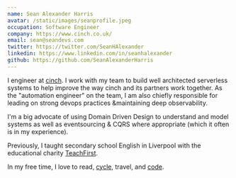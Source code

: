 ```yaml
---
name: Sean Alexander Harris
avatar: /static/images/seanprofile.jpeg
occupation: Software Engineer
company: https://www.cinch.co.uk/
email: sean@seandevs.com
twitter: https://twitter.com/SeanHAlexander
linkedin: https://www.linkedin.com/in/seanhalexander
github: https://github.com/SeanAlexanderHarris
---
```


I engineer at [cinch](https://www.cinch.co.uk/). I work with my team to build well architected serverless systems to help improve the way cinch and its partners work together. As the "automation engineer" on the team, I am also chiefly responsible for leading on strong devops practices &maintaining deep observability.

I'm a big advocate of using Domain Driven Design to understand and model systems as well as eventsourcing & CQRS where appropriate (which it often is in my experience).

Previously, I taught secondary school English in Liverpool with the educational charity [TeachFirst](https://www.teachfirst.org.uk/).

In my free time, I love to read, [cycle](https://www.strava.com/athletes/1847099), travel, and [code](https://github.com/SeanAlexanderHarris).
